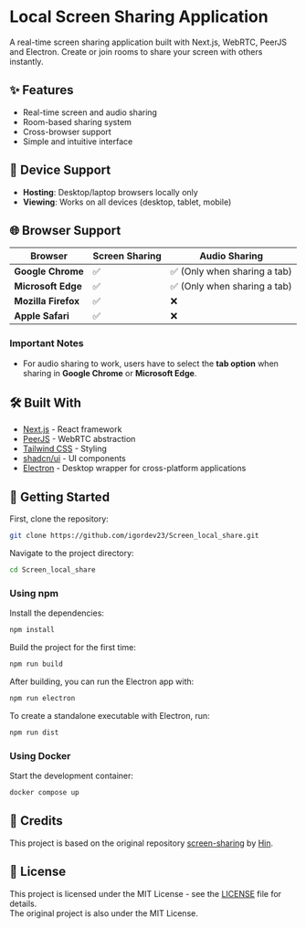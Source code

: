 

# Local Screen Sharing Application

A real-time screen sharing application built with Next.js, WebRTC, PeerJS and Electron. Create or join rooms to share your screen with others instantly.

## ✨ Features

- Real-time screen and audio sharing
- Room-based sharing system
- Cross-browser support
- Simple and intuitive interface

## 📱 Device Support

- **Hosting**: Desktop/laptop browsers locally only
- **Viewing**: Works on all devices (desktop, tablet, mobile)

## 🌐 Browser Support

| Browser             | Screen Sharing | Audio Sharing                |
| ------------------- | -------------- | ---------------------------- |
| **Google Chrome**   | ✅             | ✅ (Only when sharing a tab) |
| **Microsoft Edge**  | ✅             | ✅ (Only when sharing a tab) |
| **Mozilla Firefox** | ✅             | ❌                           |
| **Apple Safari**    | ✅             | ❌                           |

### Important Notes

- For audio sharing to work, users have to select the **tab option** when sharing in **Google Chrome** or **Microsoft Edge**.

## 🛠️ Built With

- [Next.js](https://nextjs.org/) - React framework
- [PeerJS](https://peerjs.com/) - WebRTC abstraction
- [Tailwind CSS](https://tailwindcss.com/) - Styling
- [shadcn/ui](https://ui.shadcn.com/) - UI components
- [Electron](https://www.electronjs.org/) - Desktop wrapper for cross-platform applications

## 🚀 Getting Started

First, clone the repository:

```bash
git clone https://github.com/igordev23/Screen_local_share.git
```

Navigate to the project directory:

```bash
cd Screen_local_share
```

### Using npm

Install the dependencies:

```bash
npm install
```

Build the project for the first time:

```bash
npm run build 
```

After building, you can run the Electron app with:

```bash
npm run electron
```

To create a standalone executable with Electron, run:

```bash
npm run dist
```

### Using Docker

Start the development container:

```bash
docker compose up
```

## 🙏 Credits

This project is based on the original repository [screen-sharing](https://github.com/tonghohin/screen-sharing) by [Hin](https://github.com/tonghohin).

## 📄 License

This project is licensed under the MIT License - see the [LICENSE](LICENSE) file for details.  
The original project is also under the MIT License.
```

